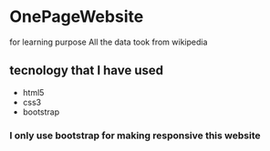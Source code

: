 # OnePageWebsite
for learning purpose 
All the data  took from wikipedia
## tecnology that I have used 
- html5 
- css3
- bootstrap

### I only use bootstrap for making responsive this website
